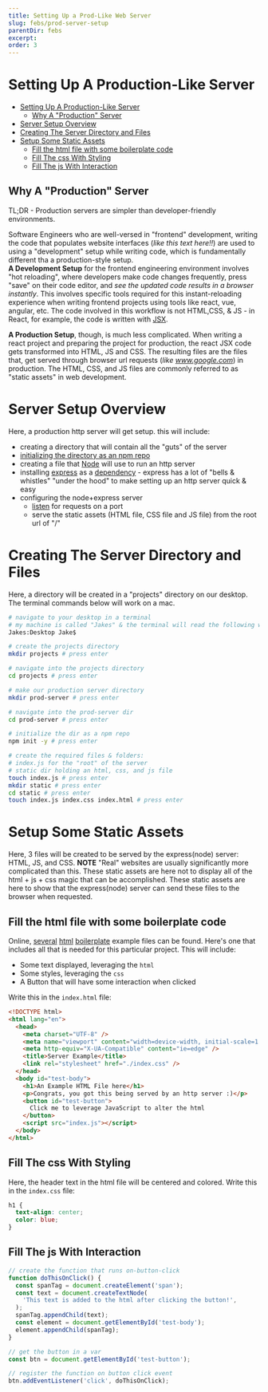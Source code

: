 ```yaml
---
title: Setting Up a Prod-Like Web Server
slug: febs/prod-server-setup
parentDir: febs
excerpt:
order: 3
---
```


<!-- video link here -->
<!-- `video: [Frontend Build System: Prod Vs Dev Setup](https://youtu.be/U5ChM1R6MAc) youtube: [Frontend Build System: Prod Vs Dev Setup](https://youtu.be/U5ChM1R6MAc)` -->

# Setting Up A Production-Like Server

- [Setting Up A Production-Like Server](#setting-up-a-production-like-server)
  - [Why A "Production" Server](#why-a-production-server)
- [Server Setup Overview](#server-setup-overview)
- [Creating The Server Directory and Files](#creating-the-server-directory-and-files)
- [Setup Some Static Assets](#setup-some-static-assets)
  - [Fill the html file with some boilerplate code](#fill-the-html-file-with-some-boilerplate-code)
  - [Fill The css With Styling](#fill-the-css-with-styling)
  - [Fill The js With Interaction](#fill-the-js-with-interaction)

## Why A "Production" Server

TL;DR - Production servers are simpler than developer-friendly environments.

Software Engineers who are well-versed in "frontend" development, writing the code that populates website interfaces (_like this text here!!_) are used to using a "development" setup while writing code, which is fundamentally different tha a production-style setup.  
**A Development Setup** for the frontend engineering environment involves "hot reloading", where developers make code changes frequently, press "save" on their code editor, and _see the updated code results in a browser instantly_. This involves specific tools required for this instant-reloading experience when writing frontend projects using tools like react, vue, angular, etc. The code involved in this workflow is not HTML,CSS, & JS - in React, for example, the code is written with [JSX](https://reactjs.org/docs/introducing-jsx.html).

**A Production Setup**, though, is much less complicated. When writing a react project and preparing the project for production, the react JSX code gets transformed into HTML, JS and CSS. The resulting files are the files that, get served through browser url requests (_like www.google.com_) in production. The HTML, CSS, and JS files are commonly referred to as "static assets" in web development.

# Server Setup Overview

Here, a production http server will get setup. this will include:

- creating a directory that will contain all the "guts" of the server
- [initializing the directory as an npm repo](https://docs.npmjs.com/cli/v8/commands/npm-init)
- creating a file that [Node](https://nodejs.org/en/) will use to run an http server
- installing [express](https://expressjs.com/) as a [dependency](https://nodejs.dev/learn/npm-dependencies-and-devdependencies) - express has a lot of "bells & whistles" "under the hood" to make setting up an http server quick & easy
- configuring the node+express server
  - [listen](https://nodejs.org/api/net.html#serverlisten) for requests on a port
  - serve the static assets (HTML file, CSS file and JS file) from the root url of "/"

# Creating The Server Directory and Files

Here, a directory will be created in a "projects" directory on our desktop. The terminal commands below will work on a mac.

```bash
# navigate to your desktop in a terminal
# my machine is called "Jakes" & the terminal will read the following when my terminal is at my desktop
Jakes:Desktop Jake$

# create the projects directory
mkdir projects # press enter

# navigate into the projects directory
cd projects # press enter

# make our production server directory
mkdir prod-server # press enter

# navigate into the prod-server dir
cd prod-server # press enter

# initialize the dir as a npm repo
npm init -y # press enter

# create the required files & folders:
# index.js for the "root" of the server
# static dir holding an html, css, and js file
touch index.js # press enter
mkdir static # press enter
cd static # press enter
touch index.js index.css index.html # press enter
```

# Setup Some Static Assets

Here, 3 files will be created to be served by the express(node) server: HTML, JS, and CSS.
**NOTE** "Real" websites are usually significantly more complicated than this. These static assets are here not to display all of the html + js + css magic that can be accomplished. These static assets are here to show that the express(node) server can send these files to the browser when requested.

## Fill the html file with some boilerplate code

Online, [several](https://www.freecodecamp.org/news/basic-html5-template-boilerplate-code-example/) [html](https://www.sitepoint.com/a-basic-html5-template/) [boilerplate](https://html5boilerplate.com/) example files can be found. Here's one that includes all that is needed for this particular project. This will include:

- Some text displayed, leveraging the `html`
- Some styles, leveraging the `css`
- A Button that will have some interaction when clicked

Write this in the `index.html` file:

```html
<!DOCTYPE html>
<html lang="en">
  <head>
    <meta charset="UTF-8" />
    <meta name="viewport" content="width=device-width, initial-scale=1.0" />
    <meta http-equiv="X-UA-Compatible" content="ie=edge" />
    <title>Server Example</title>
    <link rel="stylesheet" href="./index.css" />
  </head>
  <body id="test-body">
    <h1>An Example HTML File here</h1>
    <p>Congrats, you got this being served by an http server :)</p>
    <button id="test-button">
      Click me to leverage JavaScript to alter the html
    </button>
    <script src="index.js"></script>
  </body>
</html>
```

## Fill The css With Styling

Here, the header text in the html file will be centered and colored. Write this in the `index.css` file:

```css
h1 {
  text-align: center;
  color: blue;
}
```

## Fill The js With Interaction

```js
// create the function that runs on-button-click
function doThisOnClick() {
  const spanTag = document.createElement('span');
  const text = document.createTextNode(
    'This text is added to the html after clicking the button!',
  );
  spanTag.appendChild(text);
  const element = document.getElementById('test-body');
  element.appendChild(spanTag);
}

// get the button in a var
const btn = document.getElementById('test-button');

// register the function on button click event
btn.addEventListener('click', doThisOnClick);
```
